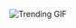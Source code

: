 
<!-- GIF_SECTION -->
![Trending GIF](https://media3.giphy.com/media/v1.Y2lkPThiYjIxNzcyZ3Z2djlyamdwMGMxZDI4aDRpODk2Y2JnbXI5dWtwb3Z2cTFoczM0cCZlcD12MV9naWZzX3NlYXJjaCZjdD1n/bGgsc5mWoryfgKBx1u/giphy.gif)
<!-- END_GIF_SECTION -->
